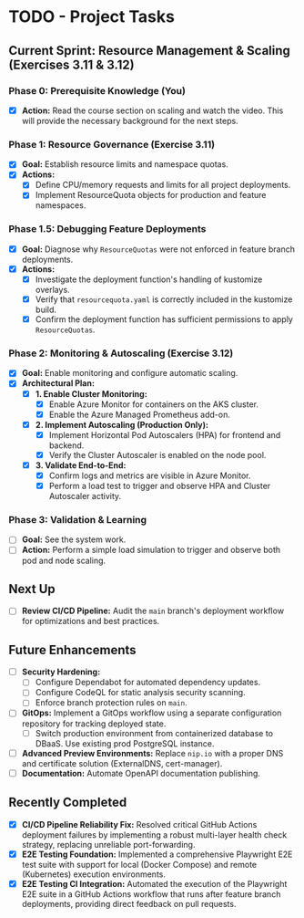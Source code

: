 # TODO - Project Tasks

## Current Sprint: Resource Management & Scaling (Exercises 3.11 & 3.12)

### Phase 0: Prerequisite Knowledge (You)
- [x] **Action:** Read the course section on scaling and watch the video. This will provide the necessary background for the next steps.

### Phase 1: Resource Governance (Exercise 3.11)
- [x] **Goal:** Establish resource limits and namespace quotas.
- [x] **Actions:**
    - [x] Define CPU/memory requests and limits for all project deployments.
    - [x] Implement ResourceQuota objects for production and feature namespaces.

### Phase 1.5: Debugging Feature Deployments
- [x] **Goal:** Diagnose why `ResourceQuotas` were not enforced in feature branch deployments.
- [x] **Actions:**
    - [x] Investigate the deployment function's handling of kustomize overlays.
    - [x] Verify that `resourcequota.yaml` is correctly included in the kustomize build.
    - [x] Confirm the deployment function has sufficient permissions to apply `ResourceQuotas`.

### Phase 2: Monitoring & Autoscaling (Exercise 3.12)
- [x] **Goal:** Enable monitoring and configure automatic scaling.
- [x] **Architectural Plan:**
    - [x] **1. Enable Cluster Monitoring:**
        - [x] Enable Azure Monitor for containers on the AKS cluster.
        - [x] Enable the Azure Managed Prometheus add-on.
    - [x] **2. Implement Autoscaling (Production Only):**
        - [x] Implement Horizontal Pod Autoscalers (HPA) for frontend and backend.
        - [x] Verify the Cluster Autoscaler is enabled on the node pool.
    - [x] **3. Validate End-to-End:**
        - [x] Confirm logs and metrics are visible in Azure Monitor.
        - [x] Perform a load test to trigger and observe HPA and Cluster Autoscaler activity.

### Phase 3: Validation & Learning
- [ ] **Goal:** See the system work.
- [ ] **Action:** Perform a simple load simulation to trigger and observe both pod and node scaling.

## Next Up
- [ ] **Review CI/CD Pipeline:** Audit the `main` branch's deployment workflow for optimizations and best practices.

## Future Enhancements
- [ ] **Security Hardening:**
    - [ ] Configure Dependabot for automated dependency updates.
    - [ ] Configure CodeQL for static analysis security scanning.
    - [ ] Enforce branch protection rules on `main`.
- [ ] **GitOps:** Implement a GitOps workflow using a separate configuration repository for tracking deployed state.
    - [ ] Switch production environment from containerized database to DBaaS. Use existing prod PostgreSQL instance.
- [ ] **Advanced Preview Environments:** Replace `nip.io` with a proper DNS and certificate solution (ExternalDNS, cert-manager).
- [ ] **Documentation:** Automate OpenAPI documentation publishing.

## Recently Completed
- [x] **CI/CD Pipeline Reliability Fix:** Resolved critical GitHub Actions deployment failures by implementing a robust multi-layer health check strategy, replacing unreliable port-forwarding.
- [x] **E2E Testing Foundation:** Implemented a comprehensive Playwright E2E test suite with support for local (Docker Compose) and remote (Kubernetes) execution environments.
- [x] **E2E Testing CI Integration:** Automated the execution of the Playwright E2E suite in a GitHub Actions workflow that runs after feature branch deployments, providing direct feedback on pull requests.
